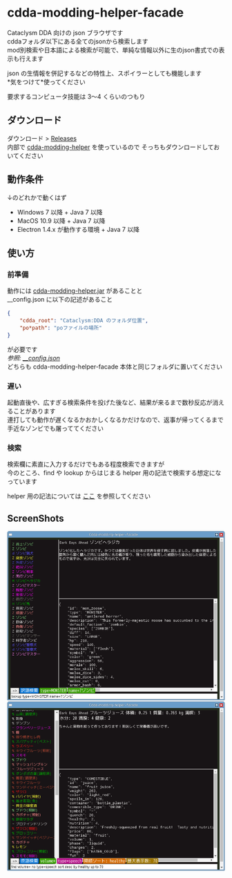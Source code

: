 
# cdda-modding-helper-facade  
Cataclysm DDA 向けの json ブラウザです  
cddaフォルダ以下にある全てのjsonから検索します  
mod別検索や日本語による検索が可能で、単純な情報以外に生のjson書式での表示も行えます  

json の生情報を併記するなどの特性上、スポイラーとしても機能します  
\*気をつけて\*使ってください   

要求するコンピュータ技能は 3〜4 くらいのつもり  

## ダウンロード
ダウンロード > [Releases](https://github.com/YueKaburagi/cdda-modding-helper-facade/releases)  
内部で [cdda-modding-helper](https://github.com/YueKaburagi/cdda-modding-helper) を使っているので
そっちもダウンロードしておいてください   

## 動作条件
↓のどれかで動くはず   
- Windows 7 以降 + Java 7 以降  
- MacOS 10.9 以降 + Java 7 以降  
- Electron 1.4.x が動作する環境 + Java 7 以降  

## 使い方
### 前準備
動作には
[cdda-modding-helper.jar](https://github.com/YueKaburagi/cdda-modding-helper)
があることと  
\_\_config.json に以下の記述があること  
```json
{
    "cdda_root": "Cataclysm:DDA のフォルダ位置",
    "po*path": "poファイルの場所"
}
```
が必要です   
*参照: [\_\_config.json](https://github.com/YueKaburagi/cdda-modding-helper/wiki/__config.json)*   
どちらも cdda-modding-helper-facade 本体と同じフォルダに置いてください  

### 遅い
起動直後や、広すぎる検索条件を投げた後など、結果が来るまで数秒反応が消えることがあります  
連打しても動作が遅くなるかおかしくなるかだけなので、返事が帰ってくるまで手近なゾンビでも屠っててください  

### 検索
検索欄に素直に入力するだけでもある程度検索できますが   
今のところ、find や lookup からはじまる helper 用の記法で検索する想定になっています   

helper 用の記法については
[ここ](https://github.com/YueKaburagi/cdda-modding-helper/wiki/Browser)
を参照してください


## ScreenShots
![ss1](screenshot/v0.1.0-prototype/ss1.png)
![ss2](screenshot/v0.1.0-prototype/ss2.png)
